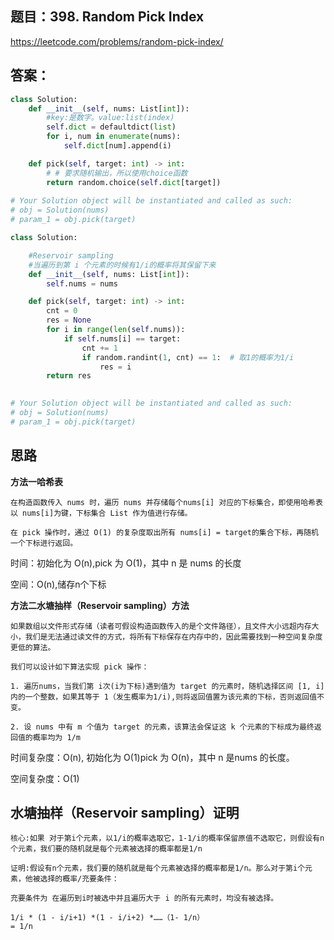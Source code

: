 ## 题目：398. Random Pick Index

https://leetcode.com/problems/random-pick-index/

## 答案：
```python
class Solution:
    def __init__(self, nums: List[int]):
        #key:是数字。value:list(index)
        self.dict = defaultdict(list)
        for i, num in enumerate(nums):
            self.dict[num].append(i)

    def pick(self, target: int) -> int:
        # # 要求随机输出，所以使用choice函数
        return random.choice(self.dict[target])
        
# Your Solution object will be instantiated and called as such:
# obj = Solution(nums)
# param_1 = obj.pick(target)

```
```python
class Solution:

    #Reservoir sampling
    #当遍历到第 i 个元素的时候有1/i的概率将其保留下来
    def __init__(self, nums: List[int]):
        self.nums = nums

    def pick(self, target: int) -> int:
        cnt = 0
        res = None
        for i in range(len(self.nums)):
            if self.nums[i] == target:
                cnt += 1
                if random.randint(1, cnt) == 1:  # 取1的概率为1/i
                    res = i
        return res

      
# Your Solution object will be instantiated and called as such:
# obj = Solution(nums)
# param_1 = obj.pick(target)
```

## 思路
**方法一哈希表**
```
在构造函数传入 nums 时，遍历 nums 并存储每个nums[i] 对应的下标集合，即使用哈希表以 nums[i]为键，下标集合 List 作为值进行存储。

在 pick 操作时，通过 O(1) 的复杂度取出所有 nums[i] = target的集合下标，再随机一个下标进行返回。
```
时间：初始化为 O(n),pick 为 O(1)，其中 n 是 nums 的长度

空间：O(n),储存n个下标

**方法二水塘抽样（Reservoir sampling）方法**
```
如果数组以文件形式存储（读者可假设构造函数传入的是个文件路径），且文件大小远超内存大小，我们是无法通过读文件的方式，将所有下标保存在内存中的，因此需要找到一种空间复杂度更低的算法。

我们可以设计如下算法实现 pick 操作：

1. 遍历nums，当我们第 i次(i为下标)遇到值为 target 的元素时，随机选择区间 [1, i]内的一个整数，如果其等于 1（发生概率为1/i),则将返回值置为该元素的下标，否则返回值不变。

2. 设 nums 中有 m 个值为 target 的元素，该算法会保证这 k 个元素的下标成为最终返回值的概率均为 1/m
```
时间复杂度：O(n), 初始化为 O(1)pick 为 O(n)，其中 n 是nums 的长度。

空间复杂度：O(1)
## 水塘抽样（Reservoir sampling）证明
```
核心:如果 对于第i个元素，以1/i的概率选取它，1-1/i的概率保留原值不选取它，则假设有n个元素，我们要的随机就是每个元素被选择的概率都是1/n

证明:假设有n个元素，我们要的随机就是每个元素被选择的概率都是1/n。那么对于第i个元素，他被选择的概率/充要条件：

充要条件为 在遍历到i时被选中并且遍历大于 i 的所有元素时，均没有被选择。

1/i * (1 - i/i+1) *(1 - i/i+2) *……（1- 1/n）
= 1/n
```

```

